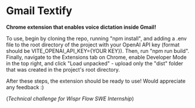 # Gmail Textify

**Chrome extension that enables voice dictation inside Gmail!**

To use, begin by cloning the repo, running "npm install", and adding a .env file to the root directory of the project with your OpenAI API key (format should be VITE_OPENAI_API_KEY={YOUR KEY}). Then, run "npm run build". Finally, navigate to the Extensions tab on Chrome, enable Developer Mode in the top right, and click "Load unpacked" - upload only the "dist" folder that was created in the project's root directory.

After these steps, the extension should be ready to use! Would appreciate any feedback :)

(*Technical challenge for Wispr Flow SWE Internship*)
